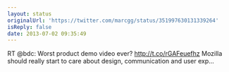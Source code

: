 ```yaml
---
layout: status
originalUrl: 'https://twitter.com/marcgg/status/351997630131339264'
isReply: false
date: 2013-07-02 09:35:49
---
```


RT @bdc: Worst product demo video ever? http://t.co/rGAFeuefhz Mozilla should really start to care about design, communication and user exp…
